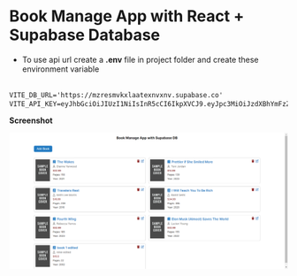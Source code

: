 # Book Manage App with React + Supabase Database

- To use api url create a **.env** file in project folder and create these environment variable 

```

VITE_DB_URL='https://mzresmvkxlaatexnvxnv.supabase.co'
VITE_API_KEY=eyJhbGciOiJIUzI1NiIsInR5cCI6IkpXVCJ9.eyJpc3MiOiJzdXBhYmFzZSIsInJlZiI6Im16cmVzbXZreGxhYXRleG52eG52Iiwicm9sZSI6ImFub24iLCJpYXQiOjE3MDQ5NjM5MDcsImV4cCI6MjAyMDUzOTkwN30.2Md3IbZahmehp9urCeY8F154rVlHIa8lS6VYq25AjB8

```

**Screenshot**

![Book manage app](public/01.png)